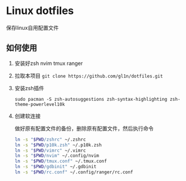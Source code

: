 # Linux dotfiles

保存linux自用配置文件

## 如何使用

1. 安装好zsh nvim tmux ranger

2. 拉取本项目
    `git clone https://github.com/gl1n/dotfiles.git`

3. 安装zsh插件
   
   ```
   sudo pacman -S zsh-autosuggestions zsh-syntax-highlighting zsh-theme-powerlevel10k
   ```

4. 创建软连接
   
    做好原有配置文件的备份，删除原有配置文件，然后执行命令
   
   ```bash
   ln -s "$PWD/zshrc" ~/.zshrc
   ln -s "$PWD/p10k.zsh" ~/.p10k.zsh
   ln -s "$PWD/vimrc" ~/.vimrc
   ln -s "$PWD/nvim" ~/.config/nvim
   ln -s "$PWD/tmux.conf" ~/.tmux.conf
   ln -s "$PWD/gdbinit" ~/.gdbinit
   ln -s "$PWD/rc.conf" ~/.config/ranger/rc.conf
   ```
